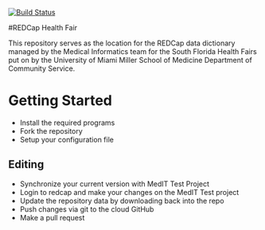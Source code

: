 [![Build Status](https://travis-ci.org/umdocsmedit/RedCapHealthFair.svg?branch=master)](https://travis-ci.org/umdocsmedit/RedCapHealthFair)

#REDCap Health Fair

This repository serves as the location for the REDCap data dictionary managed
by the Medical Informatics team for the South Florida Health Fairs put on by
the University of Miami Miller School of Medicine Department of Community
Service.

# Getting Started
- Install the required programs
- Fork the repository
- Setup your configuration file

## Editing
- Synchronize your current version with MedIT Test Project
- Login to redcap and make your changes on the MedIT Test project
- Update the repository data by downloading back into the repo
- Push changes via git to the cloud GitHub
- Make a pull request
